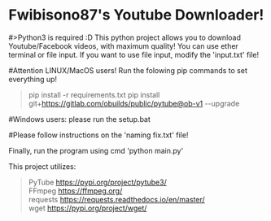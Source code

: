 # Fwibisono87's Youtube Downloader!
#>Python3 is required :D
This python project allows you to download Youtube/Facebook videos, with maximum quality!
You can use ether terminal or file input. If you want to use file input, modify the 'input.txt' file!

#Attention LINUX/MacOS users!
Run the folowing pip commands to set everything up!
>pip install -r requirements.txt
>pip install git+https://gitlab.com/obuilds/public/pytube@ob-v1 --upgrade

#Windows users: 
please run the setup.bat

#Please follow instructions on the 'naming fix.txt' file!

Finally, run the program using cmd 'python main.py'

This project utilizes:
>PyTube    https://pypi.org/project/pytube3/   
>FFmpeg    https://ffmpeg.org/   
>requests  https://requests.readthedocs.io/en/master/   
>wget      https://pypi.org/project/wget/   
